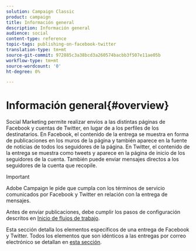 ```yaml
---
solution: Campaign Classic
product: campaign
title: Información general
description: Información general
audience: social
content-type: reference
topic-tags: publishing-on-facebook-twitter
translation-type: tm+mt
source-git-commit: 972885c3a38bcd3a260574bacbb3f507e11ae05b
workflow-type: tm+mt
source-wordcount: '0'
ht-degree: 0%

---
```



# Información general{#overview}

Social Marketing permite realizar envíos a las distintas páginas de Facebook y cuentas de Twitter, en lugar de a los perfiles de los destinatarios. En Facebook, el contenido de la entrega se muestra en forma de publicaciones en los muros de la página y también aparece en la fuente de noticias de todos los seguidores de la página. En Twitter, el contenido de la entrega se muestra como tweets y aparece en la página de inicio de los seguidores de la cuenta. También puede enviar mensajes directos a los seguidores de la cuenta que recopile.

>[!IMPORTANT]
>
>Adobe Campaign le pide que cumpla con los términos de servicio comunicados por Facebook y Twitter en relación con la entrega de mensajes.
>
>Antes de enviar publicaciones, debe cumplir los pasos de configuración descritos en [Inicio de flujos de trabajo](../../social/using/starting-workflows.md).

Esta sección detalla los elementos específicos de una entrega de Facebook y Twitter. Todos los elementos que son idénticos a las entregas por correo electrónico se detallan en [esta sección](../../delivery/using/about-email-channel.md).
